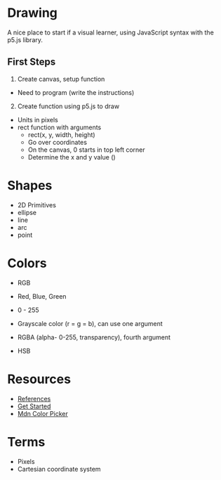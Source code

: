 # Drawing

A nice place to start if a visual learner, using JavaScript syntax with the p5.js library.

## First Steps
1. Create canvas, setup function
- Need to program (write the instructions)

2. Create function using p5.js to draw
- Units in pixels
- rect function with arguments
  - rect(x, y, width, height)
  - Go over coordinates
   - On the canvas, 0 starts in top left corner
   - Determine the x and y value ()
   
   
# Shapes
- 2D Primitives
 - ellipse
 - line
 - arc
 - point

# Colors
- RGB
 - Red, Blue, Green
 - 0 - 255
 - Grayscale color (r = g = b), can use one argument

- RGBA (alpha- 0-255, transparency), fourth argument
- HSB

# Resources
- [References](https://p5js.org/reference/)
- [Get Started](https://p5js.org/get-started/)
- [Mdn Color Picker](https://developer.mozilla.org/en-US/docs/Web/CSS/CSS_Colors/Color_picker_tool)

# Terms
- Pixels
- Cartesian coordinate system
